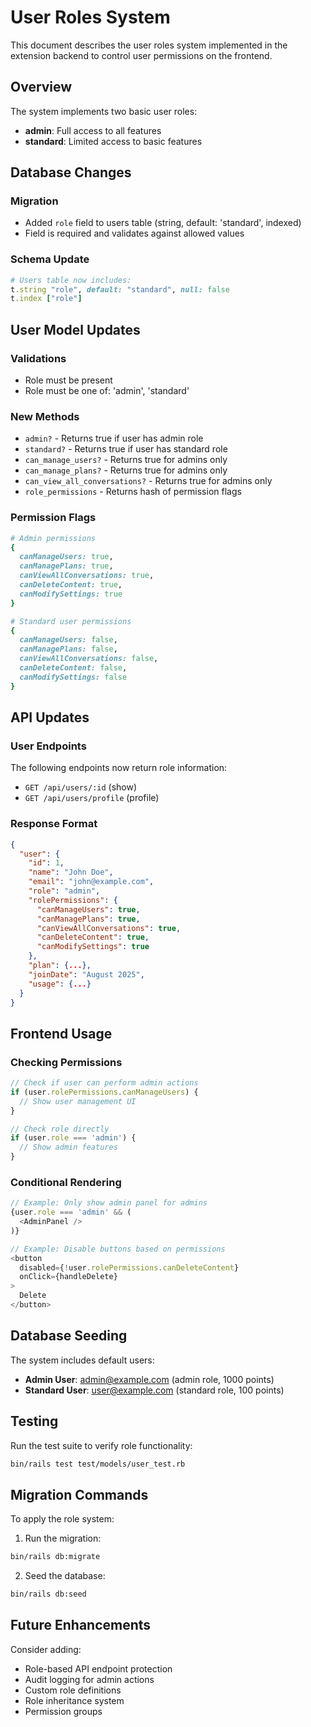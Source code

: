 # User Roles System

This document describes the user roles system implemented in the extension backend to control user permissions on the frontend.

## Overview

The system implements two basic user roles:
- **admin**: Full access to all features
- **standard**: Limited access to basic features

## Database Changes

### Migration
- Added `role` field to users table (string, default: 'standard', indexed)
- Field is required and validates against allowed values

### Schema Update
```ruby
# Users table now includes:
t.string "role", default: "standard", null: false
t.index ["role"]
```

## User Model Updates

### Validations
- Role must be present
- Role must be one of: 'admin', 'standard'

### New Methods
- `admin?` - Returns true if user has admin role
- `standard?` - Returns true if user has standard role
- `can_manage_users?` - Returns true for admins only
- `can_manage_plans?` - Returns true for admins only
- `can_view_all_conversations?` - Returns true for admins only
- `role_permissions` - Returns hash of permission flags

### Permission Flags
```ruby
# Admin permissions
{
  canManageUsers: true,
  canManagePlans: true,
  canViewAllConversations: true,
  canDeleteContent: true,
  canModifySettings: true
}

# Standard user permissions
{
  canManageUsers: false,
  canManagePlans: false,
  canViewAllConversations: false,
  canDeleteContent: false,
  canModifySettings: false
}
```

## API Updates

### User Endpoints
The following endpoints now return role information:
- `GET /api/users/:id` (show)
- `GET /api/users/profile` (profile)

### Response Format
```json
{
  "user": {
    "id": 1,
    "name": "John Doe",
    "email": "john@example.com",
    "role": "admin",
    "rolePermissions": {
      "canManageUsers": true,
      "canManagePlans": true,
      "canViewAllConversations": true,
      "canDeleteContent": true,
      "canModifySettings": true
    },
    "plan": {...},
    "joinDate": "August 2025",
    "usage": {...}
  }
}
```

## Frontend Usage

### Checking Permissions
```javascript
// Check if user can perform admin actions
if (user.rolePermissions.canManageUsers) {
  // Show user management UI
}

// Check role directly
if (user.role === 'admin') {
  // Show admin features
}
```

### Conditional Rendering
```javascript
// Example: Only show admin panel for admins
{user.role === 'admin' && (
  <AdminPanel />
)}

// Example: Disable buttons based on permissions
<button 
  disabled={!user.rolePermissions.canDeleteContent}
  onClick={handleDelete}
>
  Delete
</button>
```

## Database Seeding

The system includes default users:
- **Admin User**: admin@example.com (admin role, 1000 points)
- **Standard User**: user@example.com (standard role, 100 points)

## Testing

Run the test suite to verify role functionality:
```bash
bin/rails test test/models/user_test.rb
```

## Migration Commands

To apply the role system:

1. Run the migration:
```bash
bin/rails db:migrate
```

2. Seed the database:
```bash
bin/rails db:seed
```

## Future Enhancements

Consider adding:
- Role-based API endpoint protection
- Audit logging for admin actions
- Custom role definitions
- Role inheritance system
- Permission groups
